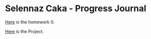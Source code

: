 # Selennaz Caka - Progress Journal

[Here](files/example_homework_0.html) is the homework 0.

[Here](files/Project.html) is the Project.
